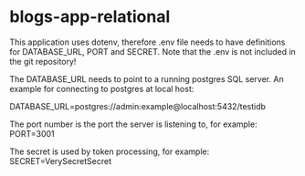 # blogs-app-relational

This application uses dotenv, therefore .env file needs to have definitions for
DATABASE_URL, PORT and SECRET. Note that the .env is not included in the git repository!

The DATABASE_URL needs to point to a running postgres SQL server. An example for connecting to postgres at local host:

DATABASE_URL=postgres://admin:example@localhost:5432/testidb

The port number is the port the server is listening to, for example: 
PORT=3001

The secret is used by token processing, for example:
SECRET=VerySecretSecret


